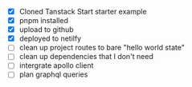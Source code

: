 - [x] Cloned Tanstack Start starter example
- [x] pnpm installed
- [x] upload to github
- [x] deployed to netilfy
- [ ] clean up project routes to bare "hello world state"
- [ ] clean up dependencies that I don't need
- [ ] intergrate apollo client
- [ ] plan graphql queries
